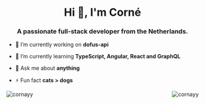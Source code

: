 <h1 align="center">Hi 👋, I'm Corné</h1>
<h3 align="center">A passionate full-stack developer from the Netherlands.</h3>

- 🔭 I’m currently working on **dofus-api**

- 🌱 I’m currently learning **TypeScript, Angular, React and GraphQL**

- 💬 Ask me about **anything**

- ⚡ Fun fact **cats > dogs**

<img align="left" src="https://github-readme-stats.vercel.app/api/top-langs/?username=cornayy&layout=compact&hide=html" alt="cornayy" />
<img align="right" src="https://github-readme-stats.vercel.app/api?username=cornayy&show_icons=true" alt="cornayy" />


